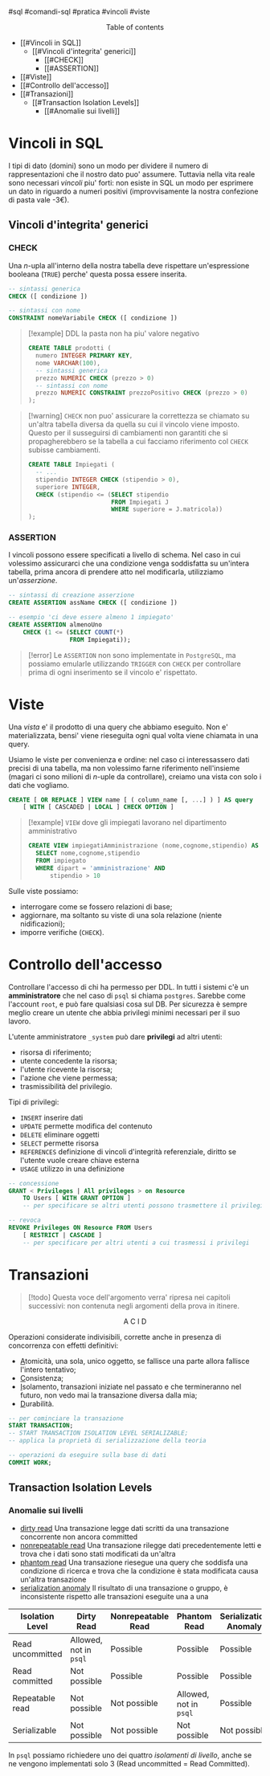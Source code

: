 #sql #comandi-sql #pratica #vincoli #viste 

<center>Table of contents</center>

- [[#Vincoli in SQL]]
	- [[#Vincoli d'integrita' generici]]
		- [[#CHECK]]
		- [[#ASSERTION]]
- [[#Viste]]
- [[#Controllo dell'accesso]]
- [[#Transazioni]]
	- [[#Transaction Isolation Levels]]
		- [[#Anomalie sui livelli]]

# Vincoli in SQL
I tipi di dato (domini) sono un modo per dividere il numero di rappresentazioni che il nostro dato puo' assumere. Tuttavia nella vita reale sono necessari *vincoli* piu' forti: non esiste in SQL un modo per esprimere un dato in riguardo a numeri positivi (improvvisamente la nostra confezione di pasta vale -3€).

## Vincoli d'integrita' generici
### CHECK
Una $n$-upla all'interno della nostra tabella deve rispettare un'espressione booleana (`TRUE`) perche' questa possa essere inserita.

```sql
-- sintassi generica
CHECK ([ condizione ])

-- sintassi con nome
CONSTRAINT nomeVariabile CHECK ([ condizione ]) 
```

> [!example] DDL la pasta non ha piu' valore negativo
> ```sql
> CREATE TABLE prodotti (
> 	numero INTEGER PRIMARY KEY,
> 	nome VARCHAR(100),
> 	-- sintassi generica
> 	prezzo NUMERIC CHECK (prezzo > 0)
> 	-- sintassi con nome
> 	prezzo NUMERIC CONSTRAINT prezzoPositivo CHECK (prezzo > 0)
> );
> ```

> [!warning] `CHECK` non puo' assicurare la correttezza se chiamato su un'altra tabella diversa da quella su cui il vincolo viene imposto.
> Questo per il susseguirsi di cambiamenti non garantiti che si propagherebbero se la tabella a cui facciamo riferimento col `CHECK` subisse cambiamenti.
> ```sql
> CREATE TABLE Impiegati (
> 	-- ...
> 	stipendio INTEGER CHECK (stipendio > 0),
> 	superiore INTEGER,
> 	CHECK (stipendio <= (SELECT stipendio
> 						 FROM Impiegati J
> 						 WHERE superiore = J.matricola))
> );
> ```

### ASSERTION
I vincoli possono essere specificati a livello di schema.
Nel caso in cui volessimo assicurarci che una condizione venga soddisfatta su un'intera tabella, prima ancora di prendere atto nel modificarla, utilizziamo un'*asserzione*.
```sql
-- sintassi di creazione asserzione
CREATE ASSERTION assName CHECK ([ condizione ])

-- esempio 'ci deve essere almeno 1 impiegato'
CREATE ASSERTION almenoUno
	CHECK (1 <= (SELECT COUNT(*)
				 FROM Impiegati));
```

> [!error] Le `ASSERTION` non sono implementate in `PostgreSQL`, ma possiamo emularle utilizzando `TRIGGER` con `CHECK` per controllare prima di ogni inserimento se il vincolo e' rispettato.

# Viste
Una *vista* e' il prodotto di una query che abbiamo eseguito.
Non e' materializzata, bensi' viene rieseguita ogni qual volta viene chiamata in una query.

Usiamo le viste per convenienza e ordine: nel caso ci interessassero dati precisi di una tabella, ma non volessimo farne riferimento nell'insieme (magari ci sono milioni di $n$-uple da controllare), creiamo una vista con solo i dati che vogliamo.

```sql
CREATE [ OR REPLACE ] VIEW name [ ( column_name [, ...] ) ] AS query
    [ WITH [ CASCADED | LOCAL ] CHECK OPTION ]
```

> [!example] `VIEW` dove gli impiegati lavorano nel dipartimento amministrativo
> ```sql
> CREATE VIEW impiegatiAmministrazione (nome,cognome,stipendio) AS
> 	SELECT nome,cognome,stipendio
> 	FROM impiegato
> 	WHERE dipart = 'amministrazione' AND
> 		stipendio > 10
> ```

Sulle viste possiamo:
- interrogare come se fossero relazioni di base;
- aggiornare, ma soltanto su viste di una sola relazione (niente nidificazioni);
- imporre verifiche (`CHECK`).

# Controllo dell'accesso
Controllare l'accesso di chi ha permesso per DDL.
In tutti i sistemi c'è un **amministratore** che nel caso di `psql` si chiama `postgres`. Sarebbe come l'account `root`, e può fare qualsiasi cosa sul DB. Per sicurezza è sempre meglio creare un utente che abbia privilegi minimi necessari per il suo lavoro.

L'utente amministratore `_system` può dare **privilegi** ad altri utenti:
- risorsa di riferimento;
- utente concedente la risorsa;
- l'utente ricevente la risorsa;
- l'azione che viene permessa;
- trasmissibilità del privilegio.

Tipi di privilegi:
- `INSERT` inserire dati
- `UPDATE` permette modifica del contenuto
- `DELETE` eliminare oggetti
- `SELECT` permette risorsa
- `REFERENCES` definizione di vincoli d'integrità referenziale, diritto se l'utente vuole creare chiave esterna
- `USAGE` utilizzo in una definizione

```sql
-- concessione
GRANT < Privileges | All privileges > on Resource
	TO Users [ WITH GRANT OPTION ]
	-- per specificare se altri utenti possono trasmettere il privilegio
```

```sql
-- revoca
REVOKE Privileges ON Resource FROM Users
	[ RESTRICT | CASCADE ]
	-- per specificare per altri utenti a cui trasmessi i privilegi
```

# Transazioni
> [!todo] Questa voce dell'argomento verra' ripresa nei capitoli successivi: non contenuta negli argomenti della prova in itinere.

$$\mathrm{A\ C\ I\ D}$$

Operazioni considerate indivisibili, corrette anche in presenza di concorrenza con effetti definitivi:
- <u>A</u>tomicità, una sola, unico oggetto, se fallisce una parte allora fallisce l'intero tentativo;
- <u>C</u>onsistenza;
- <u>I</u>solamento, transazioni iniziate nel passato e che termineranno nel futuro, non vedo mai la transazione diversa dalla mia;
- <u>D</u>urabilità.

```sql
-- per cominciare la transazione
START TRANSACTION;
-- START TRANSACTION ISOLATION LEVEL SERIALIZABLE;
-- applica la proprietà di serializzazione della teoria

-- operazioni da eseguire sulla base di dati
COMMIT WORK;
```

## Transaction Isolation Levels
### Anomalie sui livelli
- <u>dirty read</u>
  Una transazione legge dati scritti da una transazione concorrente non ancora committed
- <u>nonrepeatable read</u>
  Una transazione rilegge dati precedentemente letti e trova che i dati sono stati modificati da un'altra
- <u>phantom read</u>
  Una transazione riesegue una query che soddisfa una condizione di ricerca e trova che la condizione è stata modificata causa un'altra transazione
- <u>serialization anomaly</u>
  Il risultato di una transazione o gruppo, è inconsistente rispetto alle transazioni eseguite una a una
  
| Isolation Level  | Dirty Read                       | Nonrepeatable Read | Phantom Read           | Serialization Anomaly |
| ---------------- | -------------------------------- | ------------------ | ---------------------- | --------------------- |
| Read uncommitted | Allowed, not in `psql` | Possible           | Possible               | Possible              |
| Read committed   | Not possible                     | Possible           | Possible               | Possible              |
| Repeatable read  | Not possible                     | Not possible       | Allowed, not in `psql` | Possible              |
| Serializable     | Not possible                     | Not possible       | Not possible           | Not possible          | 

In `psql` possiamo richiedere uno dei quattro *isolamenti di livello*, anche se ne vengono implementati solo 3 (Read uncommitted = Read Committed).
